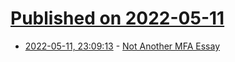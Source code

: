 # [Published on 2022-05-11](index.md)

* [2022-05-11, 23:09:13](https://news.ycombinator.com/item?id=31347151) - [Not Another MFA Essay](https://joukovsky.substack.com/p/not-another-mfa-essay?s=r)
